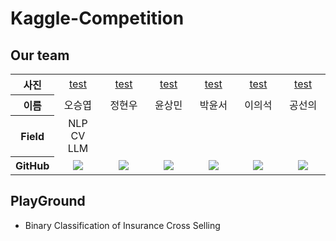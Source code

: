# Kaggle-Competition

## Our team
<div align="center">
<table width="950">
    <thead>
    </thead>
    <tbody>
    <tr>
        <th>사진</th>
         <td width="100" align="center">
              <a href="https://github.com/SEUNGYEOPOH">
                test
            </a>
        </td>
        <td width="100" align="center">
            <a href="https://github.com/">
                test
            </a>
        </td>
        <td width="100" align="center">
           <a href="https://github.com/">
                test
            </a>
        </td>
        <td width="100" align="center">
           <a href="https://github.com/">
                test
            </a>
        </td>
      <td width="100" align="center">
            <a href="https://github.com/">
                test
            </a>
        </td>
      <td width="100" align="center">
           <a href="https://github.com/">
                test
            </a>
        </td>
    </tr>
    <tr>
        <th>이름</th>
        <td width="100" align="center">오승엽</td>
        <td width="100" align="center">정현우</td>
        <td width="100" align="center">윤상민</td>
        <td width="100" align="center">박윤서</td>
      <td width="100" align="center">이의석</td>
      <td width="100" align="center">공선의</td>
    </tr>
    <tr>
        <th>Field</th>
        <td width="200" align="center">
            NLP<br>
            CV<br>
            LLM<br>
        </td>
        <td width="200" align="center">
            <br>
            <br>
            <br>
        </td>
        <td width="200" align="center">
            <br>
        </td>
        <td width="200" align="center">
            <br>
            <br>
        </td>
       <td width="200" align="center">
            <br>
            <br>
        </td>
       <td width="200" align="center">
            <br>
            <br>
        </td>
    </tr>
    <tr>
        <th>GitHub</th>
        <td width="100" align="center">
            <a href="https://github.com/SEUNGYEOPOH">
                <img src="http://img.shields.io/badge/SEUNGYEOPOH-green?style=social&logo=github"/>
            </a>
        </td>
        <td width="100" align="center">
            <a href="https://github.com/">
                <img src="http://img.shields.io/badge/-green?style=social&logo=github"/>
            </a>
        </td>
        <td width="100" align="center">
            <a href="https://github.com/">
                <img src="http://img.shields.io/badge/-green?style=social&logo=github"/>
            </a>
        </td>
        <td width="100" align="center">
            <a href="https://github.com/">
                <img src="http://img.shields.io/badge/-green?style=social&logo=github"/>
            </a>
        </td>
      <td width="100" align="center">
            <a href="https://github.com/">
                <img src="http://img.shields.io/badge/-green?style=social&logo=github"/>
            </a>
        </td>
      <td width="100" align="center">
            <a href="https://github.com/">
                <img src="http://img.shields.io/badge/-green?style=social&logo=github"/>
            </a>
        </td>
    </tr>
    </tbody>
</table>
</div>

## PlayGround
- Binary Classification of Insurance Cross Selling
